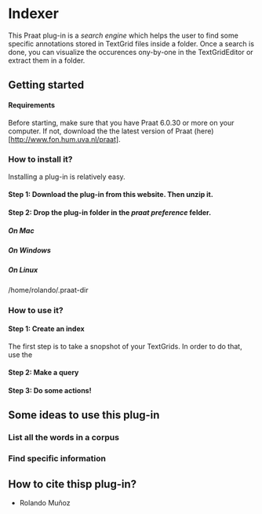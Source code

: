 # Indexer

This Praat plug-in is a *search engine* which helps the user to find some specific annotations stored in TextGrid files inside a folder. Once a search is done, you can visualize the occurences ony-by-one in the TextGridEditor or extract them in a folder.

## Getting started

#### Requirements
Before starting, make sure that you have Praat 6.0.30 or more on your computer. If not, download the the latest version of Praat (here)[http://www.fon.hum.uva.nl/praat]. 

### How to install it?

Installing a plug-in is relatively easy.

#### Step 1: Download the plug-in from this website. Then unzip it. 

#### Step 2: Drop the plug-in folder in the *praat preference* felder.

##### On Mac

##### On Windows

##### On Linux

/home/rolando/.praat-dir

### How to use it?

#### Step 1: Create an index

The first step is to take a snopshot of your TextGrids. In order to do that, use the 

#### Step 2: Make a query


#### Step 3: Do some actions!

## Some ideas to use this plug-in

### List all the words in a corpus

### Find specific information

## How to cite thisp plug-in?

- Rolando Muñoz
